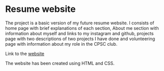 # Resume website

The project is a basic version of my future resume website. I consists of home page with brief explanations of each section, About me section with information about myself and links to my instagram and github, projects page with two descriptions of two projects I have done and volunteering page with information about my role in the CPSC club.

Link to the [website](https://zanzigzan.github.io/2350-assignment-3/index.html)

The website has been created using HTML and CSS.